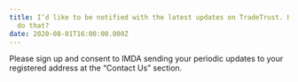 ```yaml
---
title: I’d like to be notified with the latest updates on TradeTrust. How can I
  do that?
date: 2020-08-01T16:00:00.000Z
---
```


Please sign up and consent to IMDA sending your periodic updates to your registered address at the “Contact Us” section.
